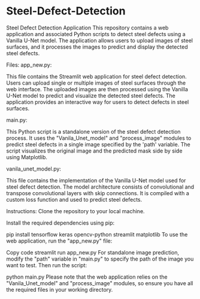 # Steel-Defect-Detection
Steel Defect Detection Application
This repository contains a web application and associated Python scripts to detect steel defects using a Vanilla U-Net model. The application allows users to upload images of steel surfaces, and it processes the images to predict and display the detected steel defects.

Files:
app_new.py:

This file contains the Streamlit web application for steel defect detection. Users can upload single or multiple images of steel surfaces through the web interface. The uploaded images are then processed using the Vanilla U-Net model to predict and visualize the detected steel defects. The application provides an interactive way for users to detect defects in steel surfaces.

main.py:

This Python script is a standalone version of the steel defect detection process. It uses the "Vanila_Unet_model" and "process_image" modules to predict steel defects in a single image specified by the 'path' variable. The script visualizes the original image and the predicted mask side by side using Matplotlib.

vanila_unet_model.py:

This file contains the implementation of the Vanilla U-Net model used for steel defect detection. The model architecture consists of convolutional and transpose convolutional layers with skip connections. It is compiled with a custom loss function and used to predict steel defects.

Instructions:
Clone the repository to your local machine.

Install the required dependencies using pip:


pip install tensorflow keras opencv-python streamlit matplotlib
To use the web application, run the "app_new.py" file:


Copy code
streamlit run app_new.py
For standalone image prediction, modify the "path" variable in "main.py" to specify the path of the image you want to test. Then run the script:



python main.py
Please note that the web application relies on the "Vanila_Unet_model" and "process_image" modules, so ensure you have all the required files in your working directory.
